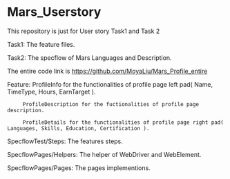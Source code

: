 # Mars_Userstory

This repository is just for User story Task1 and Task 2

Task1: The feature files.

Task2: The specflow of Mars Languages and Description. 

The entire code link is https://github.com/MoyaLiu/Mars_Profile_entire

Feature: ProfileInfo for the functionalities of profile page left pad( Name, TimeType, Hours, EarnTarget ).

         ProfileDescription for the fuctionalities of profile page description.
         
         ProfileDetails for the functionalities of profile page right pad( Languages, Skills, Education, Certification ).
         
SpecflowTest/Steps: The features steps.

SpecflowPages/Helpers: The helper of WebDriver and WebElement.

SpecflowPages/Pages: The pages implementions.




